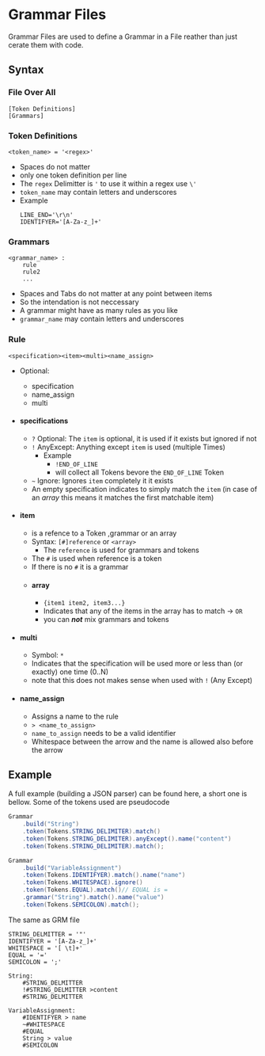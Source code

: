 # Grammar Files
Grammar Files are used to define a Grammar in a File reather than just cerate them with code.

## Syntax
### File Over All
```
[Token Definitions]
[Grammars]
```
### Token Definitions
```
<token_name> = '<regex>'
```

 - Spaces do not matter
 - only one token definition per line
 - The `regex` Delimitter is `'` to use it within a regex use `\'`
 - `token_name` may contain letters and underscores
 - Example
	```
	LINE_END='\r\n'
	IDENTIFYER='[A-Za-z_]+'
	```
### Grammars
```
<grammar_name> :
	rule
	rule2
	...
```
 - Spaces and Tabs do not matter at any point between items
 - So the intendation is not neccessary
 - A grammar might have as many rules as you like
 - `grammar_name` may contain letters and underscores

### Rule
```
<specification><item><multi><name_assign>
```

 - Optional:
	 - specification
	 - name_assign
	 - multi
	 
 - #### specifications
	 - `?` Optional: The `item` is optional, it is used if it exists but ignored if not
	 - `!` AnyExcept: Anything except `item` is used (multiple Times)
		 - Example
			 - `!END_OF_LINE` 
			 - will collect all Tokens bevore the `END_OF_LINE` Token
	 - `~` Ignore: Ignores `item` completely it it exists
	 - An empty specification indicates to simply match the `item` (in case of an *array* this means it matches the first matchable item)
 - #### item
	 - is a refence to a Token ,grammar or an array
	 - Syntax: `[#]reference` or `<array>`
	    - The ``reference`` is used for grammars and tokens
	 - The `#` is used when reference is a token
	 - If there is no `#` it is a grammar
	 - #### array
     	 - `{item1 item2, item3...}`
     	 - Indicates that any of the items in the array has to match -> `OR`
     	 - you can ***not*** mix grammars and tokens
 - #### multi
     - Symbol: `*`
     - Indicates that the specification will be used more or less than (or exactly) one time (0..N)
     - note that this does not makes sense when used with `!` (Any Except)
 - #### name_assign
	 - Assigns a name to the rule
	 - `> <name_to_assign>`
	 - `name_to_assign` needs to be a valid identifier
	 - Whitespace between the arrow and the name is allowed also before the arrow

## Example
A full example (building a JSON parser) can be found here, a short one is bellow.
Some of the tokens used are pseudocode

```java
Grammar
	.build("String")
	.token(Tokens.STRING_DELIMITER).match()
	.token(Tokens.STRING_DELIMITER).anyExcept().name("content")
	.token(Tokens.STRING_DELIMITER).match();

Grammar
	.build("VariableAssignment")
	.token(Tokens.IDENTIFYER).match().name("name")
	.token(Tokens.WHITESPACE).ignore()
	.token(Tokens.EQUAL).match()// EQUAL is =
	.grammar("String").match().name("value")
	.token(Tokens.SEMICOLON).match();
```
The same as GRM file

    STRING_DELMITTER = '"'
    IDENTIFYER = '[A-Za-z_]+'
    WHITESPACE = '[ \t]+'
    EQUAL = '='
    SEMICOLON = ';'
    
    String:
        #STRING_DELMITTER
        !#STRING_DELMITTER >content
        #STRING_DELMITTER
    
    VariableAssignment:
        #IDENTIFYER > name
        ~#WHITESPACE
        #EQUAL
        String > value
        #SEMICOLON
